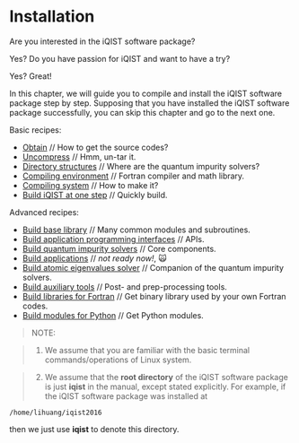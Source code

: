 # Installation

Are you interested in the iQIST software package? 

Yes?
Do you have passion for iQIST and want to have a try?

Yes? Great!

In this chapter, we will guide you to compile and install the iQIST software package step by step. Supposing that you have installed the iQIST software package successfully, you can skip this chapter and go to the next one.

Basic recipes:
* [Obtain](obtain.md) // How to get the source codes?
* [Uncompress](uncompress.md) // Hmm, un-tar it.
* [Directory structures](directory.md) // Where are the quantum impurity solvers?
* [Compiling environment](envir.md) // Fortran compiler and math library.
* [Compiling system](system.md) // How to make it?
* [Build iQIST at one step](full.md) // Quickly build.

Advanced recipes:
* [Build base library](base.md) // Many common modules and subroutines.
* [Build application programming interfaces](apis.md) // APIs.
* [Build quantum impurity solvers](solvers.md) // Core components.
* [Build applications](apps.md) // *not ready now!*, 🙀
* [Build atomic eigenvalues solver](atomic.md) // Companion of the quantum impurity solvers.
* [Build auxiliary tools](tools.md) // Post- and prep-processing tools.
* [Build libraries for Fortran](fortran.md) // Get binary library used by your own Fortran codes.
* [Build modules for Python](python.md) // Get Python modules.

> NOTE:

> 1. We assume that you are familiar with the basic terminal commands/operations of Linux system.

> 2. We assume that the **root directory** of the iQIST software package is just **iqist** in the manual, except stated explicitly. For example, if the iQIST software package was installed at 
```
/home/lihuang/iqist2016
```
then we just use **iqist** to denote this directory.